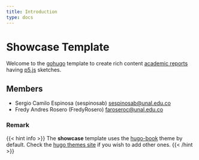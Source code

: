 ```yaml
---
title: Introduction
type: docs
---
```


# Showcase Template

Welcome to the [gohugo](https://gohugo.io/) template to create rich content [academic reports](https://www.wordy.com/writers-workshop/writing-an-academic-report/) having [p5.js](https://p5js.org/) sketches.

## Members

* Sergio Camilo Espinosa (sespinosab) [sespinosab@unal.edu.co](mailto:sespinosab@unal.edu.co)
* Fredy Andres Rosero (FredyRosero) [faroseroc@unal.edu.co](mailto:sespinosab@unal.edu.co)

### Remark

{{< hint info >}}
The **showcase** template uses the [hugo-book](https://github.com/alex-shpak/hugo-book) theme by default. Check the [hugo themes site](https://themes.gohugo.io/) if you wish to add other ones.
{{< /hint >}}
